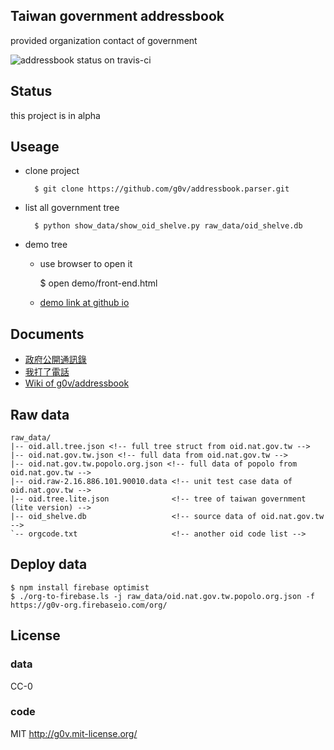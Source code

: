 ## Taiwan government addressbook

provided organization contact of government

![addressbook status on travis-ci](https://travis-ci.org/g0v/addressbook.parser.png?branch=master)


## Status

this project is in alpha

## Useage

* clone project

        $ git clone https://github.com/g0v/addressbook.parser.git

* list all government tree

        $ python show_data/show_oid_shelve.py raw_data/oid_shelve.db

* demo tree

    * use browser to open it

        $ open demo/front-end.html

    * [demo link at github io](http://g0v.github.io/addressbook.parser/)

## Documents

* [政府公開通訊錄](http://hack.g0v.tw/kuansim/g6v6MpyacFb)
* [我打了電話](http://hack.g0v.tw/kuansim/HM8MBTIU8Pp)
* [Wiki of g0v/addressbook](https://github.com/g0v/addressbook.parser/wiki)

## Raw data

    raw_data/
    |-- oid.all.tree.json <!-- full tree struct from oid.nat.gov.tw -->
    |-- oid.nat.gov.tw.json <!-- full data from oid.nat.gov.tw -->
    |-- oid.nat.gov.tw.popolo.org.json <!-- full data of popolo from oid.nat.gov.tw -->
    |-- oid.raw-2.16.886.101.90010.data <!-- unit test case data of oid.nat.gov.tw -->
    |-- oid.tree.lite.json              <!-- tree of taiwan government (lite version) -->
    |-- oid_shelve.db                   <!-- source data of oid.nat.gov.tw -->
    `-- orgcode.txt                     <!-- another oid code list -->

## Deploy data

```
$ npm install firebase optimist
$ ./org-to-firebase.ls -j raw_data/oid.nat.gov.tw.popolo.org.json -f https://g0v-org.firebaseio.com/org/
```

## License

### data

CC-0

### code

MIT <http://g0v.mit-license.org/>
